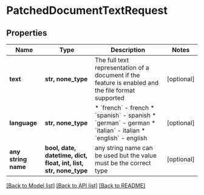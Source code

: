 # PatchedDocumentTextRequest


## Properties
Name | Type | Description | Notes
------------ | ------------- | ------------- | -------------
**text** | **str, none_type** | The full text representation of a document if the feature is enabled and the file format supported | [optional] 
**language** | **str, none_type** | * &#x60;french&#x60; - french * &#x60;spanish&#x60; - spanish * &#x60;german&#x60; - german * &#x60;italian&#x60; - italian * &#x60;english&#x60; - english | [optional] 
**any string name** | **bool, date, datetime, dict, float, int, list, str, none_type** | any string name can be used but the value must be the correct type | [optional]

[[Back to Model list]](../README.md#documentation-for-models) [[Back to API list]](../README.md#documentation-for-api-endpoints) [[Back to README]](../README.md)


